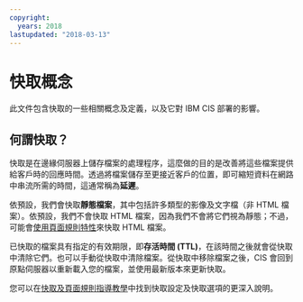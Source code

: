 ```yaml
---
copyright:
  years: 2018
lastupdated: "2018-03-13"
---
```


# 快取概念

此文件包含快取的一些相關概念及定義，以及它對 IBM CIS 部署的影響。

## 何謂快取？

快取是在邊緣伺服器上儲存檔案的處理程序，這麼做的目的是改善將這些檔案提供給客戶時的回應時間。透過將檔案儲存至更接近客戶的位置，即可縮短資料在網路中串流所需的時間，這通常稱為**延遲**。

依預設，我們會快取**靜態檔案**，其中包括許多類型的影像及文字檔（非 HTML 檔案）。依預設，我們不會快取 HTML 檔案，因為我們不會將它們視為靜態；不過，可能會[使用頁面規則特性](using-page-rules.html)來快取 HTML 檔案。

已快取的檔案具有指定的有效期限，即**存活時間 (TTL)**，在該時間之後就會從快取中清除它們。也可以手動從快取中清除檔案。從快取中移除檔案之後，CIS 會回到原點伺服器以重新載入您的檔案，並使用最新版本來更新快取。

您可以在[快取及頁面規則指導教學](caching-with-page-rules.html)中找到快取設定及快取選項的更深入說明。
